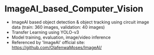 # ImageAI_based_Computer_Vision

- ImageAI based object detection & object tracking using circuit image data (train: 360 images, validation: 40 images)
- Transfer Learning using YOLO-v3
- Model training, evaluation, image/video inference
- Referenced by 'ImageAI' official site: https://github.com/OlafenwaMoses/ImageAI/
